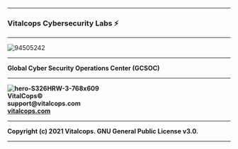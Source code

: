 ********************************************************************************************************************************************
### Vitalcops Cybersecurity Labs ⚡
********************************************************************************************************************************************

<!--
**vitalcopscybersecuritylabs/vitalcopscybersecuritylabs** is a ✨ _special_ ✨ repository because its `README.md` (this file) appears on your GitHub profile.

Here are some ideas to get you started:

- 🔭 I’m currently working on ...
- 🌱 I’m currently learning ...
- 👯 I’m looking to collaborate on ...
- 🤔 I’m looking for help with ...
- 💬 Ask me about ...
- 📫 How to reach me: ...
- 😄 Pronouns: ...
- ⚡ Fun fact: ...
-->

![94505242](https://user-images.githubusercontent.com/94505242/159138323-24662d63-e57b-4088-aa12-4ebf2f55a08a.png)

***********************************************************************************************************************************************************************
<b>Global Cyber Security Operations Center (GCSOC)</b>
***********************************************************************************************************************************************************************

<div class="box">
  <div id="title">
    <b><img src="https://user-images.githubusercontent.com/94505242/145054070-da0499f2-e511-4782-a2ed-273eb55dc39e.png" alt="hero-S326HRW-3-768x609" style="max-width: 100%;"><br>
    <b>VitalCops©</b><br>
    <b>support@vitalcops.com</b><br> 
    <b><a href="https://www.vitalcops.com">vitalcops.com</a><br>
 </div>
</div> 
    
***********************************************************************************************************************************************************************
<b>Copyright (c) 2021 Vitalcops. GNU General Public License v3.0.</b>
***********************************************************************************************************************************************************************
